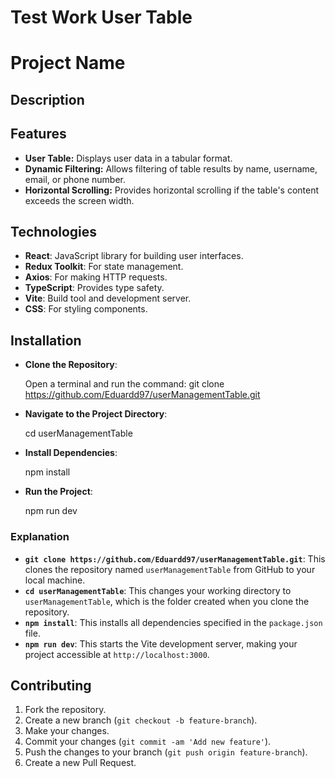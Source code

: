 # Test Work User Table

# Project Name

## Description

## Features

-   **User Table:** Displays user data in a tabular format.
-   **Dynamic Filtering:** Allows filtering of table results by name, username, email, or phone number.
-   **Horizontal Scrolling:** Provides horizontal scrolling if the table's content exceeds the screen width.

## Technologies

-   **React**: JavaScript library for building user interfaces.
-   **Redux Toolkit**: For state management.
-   **Axios**: For making HTTP requests.
-   **TypeScript**: Provides type safety.
-   **Vite**: Build tool and development server.
-   **CSS**: For styling components.

## Installation

- **Clone the Repository**:

    Open a terminal and run the command:
    git clone https://github.com/Eduardd97/userManagementTable.git

- **Navigate to the Project Directory**:

    cd userManagementTable

- **Install Dependencies**:

    npm install

- **Run the Project**:

    npm run dev


### Explanation

- **`git clone https://github.com/Eduardd97/userManagementTable.git`**: This clones the repository named `userManagementTable` from GitHub to your local machine.
- **`cd userManagementTable`**: This changes your working directory to `userManagementTable`, which is the folder created when you clone the repository.
- **`npm install`**: This installs all dependencies specified in the `package.json` file.
- **`npm run dev`**: This starts the Vite development server, making your project accessible at `http://localhost:3000`.

## Contributing

1. Fork the repository.
2. Create a new branch (`git checkout -b feature-branch`).
3. Make your changes.
4. Commit your changes (`git commit -am 'Add new feature'`).
5. Push the changes to your branch (`git push origin feature-branch`).
6. Create a new Pull Request.